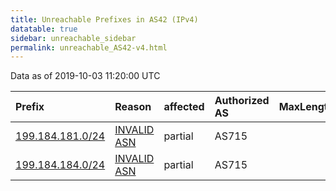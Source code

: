 ```yaml
---
title: Unreachable Prefixes in AS42 (IPv4)
datatable: true
sidebar: unreachable_sidebar
permalink: unreachable_AS42-v4.html
---
```


Data as of 2019-10-03 11:20:00 UTC


<div class="datatable-begin"></div>

| Prefix                                                     | Reason                                                                                               | affected   | Authorized AS   |   MaxLength | Anchor                           |   unreachable /24s |
|:-----------------------------------------------------------|:-----------------------------------------------------------------------------------------------------|:-----------|:----------------|------------:|:---------------------------------|-------------------:|
| [199.184.181.0/24](https://stat.ripe.net/199.184.181.0/24) | [INVALID ASN](https://rpki-validator.ripe.net/announcement-preview?asn=AS42&prefix=199.184.181.0/24) | partial    | AS715           |           0 | [ARIN](unreachable_ARIN-v4.html) |                  1 |
| [199.184.184.0/24](https://stat.ripe.net/199.184.184.0/24) | [INVALID ASN](https://rpki-validator.ripe.net/announcement-preview?asn=AS42&prefix=199.184.184.0/24) | partial    | AS715           |           0 | [ARIN](unreachable_ARIN-v4.html) |                  1 |

<div class="datatable-end"></div>
